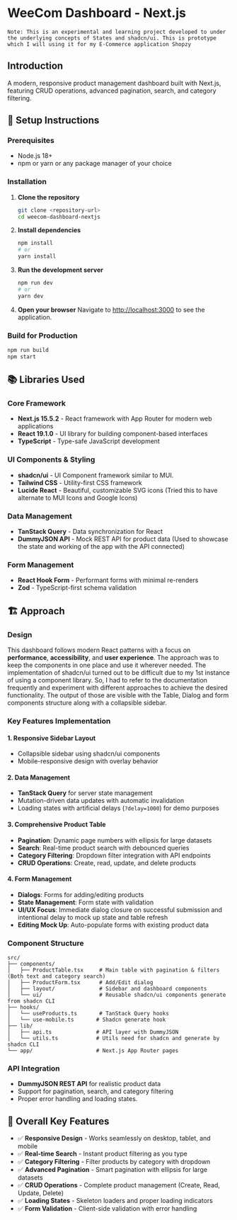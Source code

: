 # WeeCom Dashboard - Next.js

`Note: This is an experimental and learning project developed to under the underlying concepts of States and shadcn/ui. This is prototype which I will using it for my E-Commerce application Shopzy`

## Introduction

A modern, responsive product management dashboard built with Next.js, featuring CRUD operations, advanced pagination, search, and category filtering.

## 🚀 Setup Instructions

### Prerequisites

- Node.js 18+
- npm or yarn or any package manager of your choice

### Installation

1. **Clone the repository**

   ```bash
   git clone <repository-url>
   cd weecom-dashboard-nextjs
   ```

2. **Install dependencies**

   ```bash
   npm install
   # or
   yarn install
   ```

3. **Run the development server**

   ```bash
   npm run dev
   # or
   yarn dev
   ```

4. **Open your browser**
   Navigate to [http://localhost:3000](http://localhost:3000) to see the application.

### Build for Production

```bash
npm run build
npm start
```

## 📚 Libraries Used

### Core Framework

- **Next.js 15.5.2** - React framework with App Router for modern web applications
- **React 19.1.0** - UI library for building component-based interfaces
- **TypeScript** - Type-safe JavaScript development

### UI Components & Styling

- **shadcn/ui** - UI Component framework similar to MUI.
- **Tailwind CSS** - Utility-first CSS framework
- **Lucide React** - Beautiful, customizable SVG icons (Tried this to have alternate to MUI Icons and Google Icons)

### Data Management

- **TanStack Query** - Data synchronization for React
- **DummyJSON API** - Mock REST API for product data (Used to showcase the state and working of the app with the API connected)

### Form Management

- **React Hook Form** - Performant forms with minimal re-renders
- **Zod** - TypeScript-first schema validation

## 🏗️ Approach

### Design

This dashboard follows modern React patterns with a focus on **performance**, **accessibility**, and **user experience**. The approach was to keep the components in one place and use it wherever needed. The implementation of shadcn/ui turned out to be difficult due to my 1st instance of using a component library. So, I had to refer to the documentation frequently and experiment with different approaches to achieve the desired functionality. The output of those are visible with the Table, Dialog and form components structure along with a collapsible sidebar.

### Key Features Implementation

#### 1. **Responsive Sidebar Layout**

- Collapsible sidebar using shadcn/ui components
- Mobile-responsive design with overlay behavior

#### 2. **Data Management**

- **TanStack Query** for server state management
- Mutation-driven data updates with automatic invalidation
- Loading states with artificial delays (`?delay=1000`) for demo purposes

#### 3. **Comprehensive Product Table**

- **Pagination**: Dynamic page numbers with ellipsis for large datasets
- **Search**: Real-time product search with debounced queries
- **Category Filtering**: Dropdown filter integration with API endpoints
- **CRUD Operations**: Create, read, update, and delete products

#### 4. **Form Management**

- **Dialogs**: Forms for adding/editing products
- **State Management**: Form state with validation
- **UI/UX Focus**: Immediate dialog closure on successful submission and intentional delay to mock up state and table refresh
- **Editing Mock Up**: Auto-populate forms with existing product data

### Component Structure

```
src/
├── components/
│   ├── ProductTable.tsx     # Main table with pagination & filters (Both text and category search)
│   ├── ProductForm.tsx      # Add/Edit dialog
│   ├── layout/              # Sidebar and dashboard components
│   └── ui/                  # Reusable shadcn/ui components generate from shadcn CLI
├── hooks/
│   └── useProducts.ts       # TanStack Query hooks
│   └── use-mobile.ts       # Shadcn generate hook
├── lib/
│   ├── api.ts              # API layer with DummyJSON
│   └── utils.ts            # Utils need for shadcn and generate by shadcn CLI
└── app/                    # Next.js App Router pages
```

### API Integration

- **DummyJSON REST API** for realistic product data
- Support for pagination, search, and category filtering
- Proper error handling and loading states.

## 🎯 Overall Key Features

- ✅ **Responsive Design** - Works seamlessly on desktop, tablet, and mobile
- ✅ **Real-time Search** - Instant product filtering as you type
- ✅ **Category Filtering** - Filter products by category with dropdown
- ✅ **Advanced Pagination** - Smart pagination with ellipsis for large datasets
- ✅ **CRUD Operations** - Complete product management (Create, Read, Update, Delete)
- ✅ **Loading States** - Skeleton loaders and proper loading indicators
- ✅ **Form Validation** - Client-side validation with error handling
